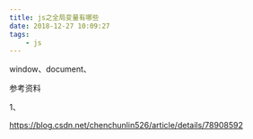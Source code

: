 ```yaml
---
title: js之全局变量有哪些
date: 2018-12-27 10:09:27
tags:
	- js
---
```




window、document、



参考资料

1、

https://blog.csdn.net/chenchunlin526/article/details/78908592